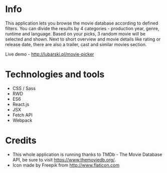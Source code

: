 # Info
This application lets you browse the movie database according to defined filters. You can divide the results by 4 categories - production year, genre, runtime and language. Based on your picks, 3 random movie will be selected and shown. Next to short overview and movie details like rating or release date, there are also a trailer, cast and similar movies section.

Live demo - http://lubarski.pl/movie-picker

# Technologies and tools
* CSS / Sass
* RWD
* ES6
* React.js
* JSX
* Fetch API
* Webpack

# Credits
* This whole application is running thanks to TMDb - The Movie Database API, be sure to visit https://www.themoviedb.org/.
* Icon made by Freepik from http://www.flaticon.com
